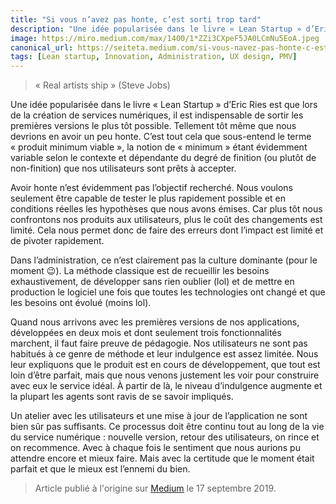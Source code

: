 ```yaml
---
title: "Si vous n’avez pas honte, c’est sorti trop tard"
description: "Une idée popularisée dans le livre « Lean Startup » d’Eric Ries est que lors de la création de services numériques, il est indispensable de sortir les premières versions le plus tôt possible."
image: https://miro.medium.com/max/1400/1*ZZi3CXpeF5JA0LCmNu5EoA.jpeg
canonical_url: https://seiteta.medium.com/si-vous-navez-pas-honte-c-est-sorti-trop-tard-cff89b5a91e4
tags: [Lean startup, Innovation, Administration, UX design, PMV]
---
```


> « Real artists ship » (Steve Jobs)

Une idée popularisée dans le livre « Lean Startup » d’Eric Ries est que lors de la création de services numériques, il est indispensable de sortir les premières versions le plus tôt possible. Tellement tôt même que nous devrions en avoir un peu honte. C’est tout cela que sous-entend le terme « produit minimum viable », la notion de « minimum » étant évidemment variable selon le contexte et dépendante du degré de finition (ou plutôt de non-finition) que nos utilisateurs sont prêts à accepter.

Avoir honte n’est évidemment pas l’objectif recherché. Nous voulons seulement être capable de tester le plus rapidement possible et en conditions réelles les hypothèses que nous avons émises. Car plus tôt nous confrontons nos produits aux utilisateurs, plus le coût des changements est limité. Cela nous permet donc de faire des erreurs dont l’impact est limité et de pivoter rapidement.

Dans l’administration, ce n’est clairement pas la culture dominante (pour le moment 😉). La méthode classique est de recueillir les besoins exhaustivement, de développer sans rien oublier (lol) et de mettre en production le logiciel une fois que toutes les technologies ont changé et que les besoins ont évolué (moins lol).

Quand nous arrivons avec les premières versions de nos applications, développées en deux mois et dont seulement trois fonctionnalités marchent, il faut faire preuve de pédagogie. Nos utilisateurs ne sont pas habitués à ce genre de méthode et leur indulgence est assez limitée. Nous leur expliquons que le produit est en cours de développement, que tout est loin d’être parfait, mais que nous venons justement les voir pour construire avec eux le service idéal. À partir de là, le niveau d’indulgence augmente et la plupart les agents sont ravis de se savoir impliqués.

Un atelier avec les utilisateurs et une mise à jour de l’application ne sont bien sûr pas suffisants. Ce processus doit être continu tout au long de la vie du service numérique : nouvelle version, retour des utilisateurs, on rince et on recommence. Avec à chaque fois le sentiment que nous aurions pu attendre encore et mieux faire. Mais avec la certitude que le moment était parfait et que le mieux est l’ennemi du bien.

> Article publié à l'origine sur [Medium](https://seiteta.medium.com/si-vous-navez-pas-honte-c-est-sorti-trop-tard-cff89b5a91e4) le 17 septembre 2019.
